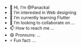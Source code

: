 - 👋 Hi, I’m @Panackal
- 👀 I’m interested in Web designing 
- 🌱 I’m currently learning  Flutter 
- 💞️ I’m looking to collaborate on ...
- 📫 How to reach me ...
- 😄 Pronouns: ...
- ⚡ Fun fact: ...

<!---
Panackal/Panackal is a ✨ special ✨ repository because its `README.md` (this file) appears on your GitHub profile.
You can click the Preview link to take a look at your changes.
--->
